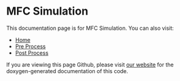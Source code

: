 # MFC Simulation

This documentation page is for MFC Simulation. You can also visit:
- [Home](../landing/)
- [Pre Process](../pre_process/)
- [Post Process](../post_process/)

If you are viewing this page Github, please visit [our website](https://mflowcode.github.io/simulation) for the doxygen-generated documentation of this code.
